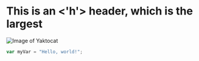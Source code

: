 # This is an <'h'> header, which is the largest 


![Image of Yaktocat](https://octodex.github.com/images/yaktocat.png)

``` javascript
var myVar = "Hello, world!";
```

